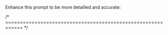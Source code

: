 Enhance this prompt to be more detailled and accurate: 

/* ============================================================ */